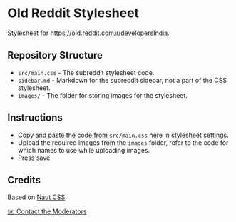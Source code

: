 # Old Reddit Stylesheet
Stylesheet for https://old.reddit.com/r/developersIndia. 

## Repository Structure
- `src/main.css` - The subreddit stylesheet code.
- `sidebar.md` - Markdown for the subreddit sidebar, not a part of the CSS stylesheet.
- `images/` - The folder for storing images for the stylesheet.

## Instructions
- Copy and paste the code from `src/main.css` here in [stylesheet settings](https://old.reddit.com/r/developersIndia/about/stylesheet/).
- Upload the required images from the `images` folder, refer to the code for which names to use while uploading images.
- Press save.

## Credits
Based on [Naut CSS](https://github.com/Axel--/Naut-for-reddit).


[✉️ Contact the Moderators](https://old.reddit.com/message/compose/?to=/r/developersIndia)

